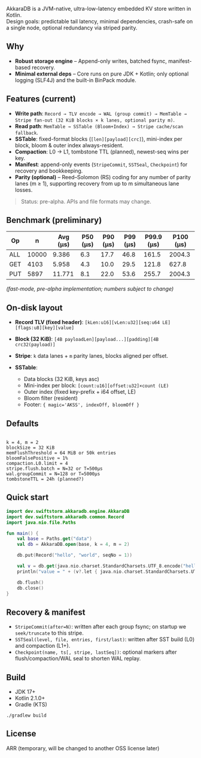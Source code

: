 AkkaraDB is a JVM-native, ultra-low-latency embedded KV store written in Kotlin.  
Design goals: predictable tail latency, minimal dependencies, crash-safe on a single node, optional redundancy via striped parity.

## Why

* **Robust storage engine** – Append-only writes, batched fsync, manifest-based recovery.
* **Minimal external deps** – Core runs on pure JDK + Kotlin; only optional logging (SLF4J) and the built-in BinPack module.

## Features (current)

* **Write path**: `Record → TLV encode → WAL (group commit) → MemTable → Stripe fan-out (32 KiB blocks × k lanes, optional parity m)`.
* **Read path**: `MemTable → SSTable (Bloom+Index) → Stripe cache/scan fallback`.
* **SSTable**: fixed-format blocks (`[len][payload][crc]`), mini-index per block, bloom & outer index always-resident.
* **Compaction**: L0 → L1, tombstone TTL (planned), newest-seq wins per key.
* **Manifest**: append-only events (`StripeCommit`, `SSTSeal`, `Checkpoint`) for recovery and bookkeeping.
* **Parity (optional)** – Reed–Solomon (RS) coding for any number of parity lanes (m ≥ 1), supporting recovery from up to m simultaneous lane losses.

> Status: pre-alpha. APIs and file formats may change.

## Benchmark (preliminary)

| Op   | n     | Avg (µs) | P50 (µs) | P90 (µs) | P99 (µs) | P99.9 (µs) | P100 (µs) |
|------|-------|----------|----------|----------|----------|------------|-----------|
| ALL  | 10000 | 9.386    | 6.3      | 17.7     | 46.8     | 161.5      | 2004.3    |
| GET  | 4103  | 5.958    | 4.3      | 10.0     | 29.5     | 121.8      | 627.8     |
| PUT  | 5897  | 11.771   | 8.1      | 22.0     | 53.6     | 255.7      | 2004.3    |

*(fast-mode, pre-alpha implementation; numbers subject to change)*

## On-disk layout

* **Record TLV (fixed header)**: `[kLen:u16][vLen:u32][seq:u64 LE][flags:u8][key][value]`
* **Block (32 KiB)**: `[4B payloadLen][payload...][padding][4B crc32(payload)]`
* **Stripe**: `k` data lanes + `m` parity lanes, blocks aligned per offset.
* **SSTable**:

    * Data blocks (32 KiB, keys asc)
    * Mini-index per block: `[count:u16][offset:u32]×count (LE)`
    * Outer index (fixed key-prefix + i64 offset, LE)
    * Bloom filter (resident)
    * Footer: `{ magic='AKSS', indexOff, bloomOff }`

## Defaults

```

k = 4, m = 2
blockSize = 32 KiB
memFlushThreshold = 64 MiB or 50k entries
bloomFalsePositive ≈ 1%
compaction.L0.limit = 4
stripe.flush.batch = N=32 or T=500µs
wal.groupCommit = N=128 or T=5000µs
tombstoneTTL = 24h (planned?)

````

## Quick start

```kotlin
import dev.swiftstorm.akkaradb.engine.AkkaraDB
import dev.swiftstorm.akkaradb.common.Record
import java.nio.file.Paths

fun main() {
    val base = Paths.get("data")
    val db = AkkaraDB.open(base, k = 4, m = 2)

    db.put(Record("hello", "world", seqNo = 1))

    val v = db.get(java.nio.charset.StandardCharsets.UTF_8.encode("hello"))
    println("value = " + (v?.let { java.nio.charset.StandardCharsets.UTF_8.decode(it) }))

    db.flush()
    db.close()
}
````

## Recovery & manifest

* `StripeCommit(after=N)`: written after each group fsync; on startup we `seek/truncate` to this stripe.
* `SSTSeal(level, file, entries, first/last)`: written after SST build (L0) and compaction (L1+).
* `Checkpoint(name, ts[, stripe, lastSeq])`: optional markers after flush/compaction/WAL seal to shorten WAL replay.

## Build

* JDK 17+
* Kotlin 2.1.0+
* Gradle (KTS)

```
./gradlew build
```

## License

ARR (temporary, will be changed to another OSS license later)